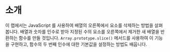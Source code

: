 # 소개

이 랩에서는 JavaScript 를 사용하여 배열의 오른쪽에서 요소를 삭제하는 방법을 살펴봅니다. 배열과 숫자를 인수로 받아 지정된 수의 요소를 오른쪽에서 제거한 새 배열을 반환하는 함수를 만들 것입니다. `Array.prototype.slice()` 메서드를 사용하여 이 기능을 구현하고, 함수의 두 번째 인수에 대한 기본값을 설정하는 방법도 배웁니다.
